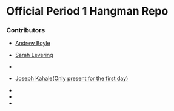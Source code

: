 # Official Period 1 Hangman Repo

### Contributors
 - [Andrew Boyle](https://github.com/andrewboyle18)
 - [Sarah Levering](https://github.com/sarahlev88)
 - []()
 - [Joseph Kahale(Only present for the first day)]()

 - 
 - 
- 
